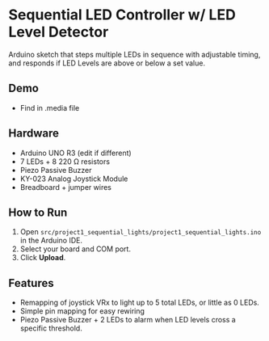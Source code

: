 # Sequential LED Controller w/ LED Level Detector
Arduino sketch that steps multiple LEDs in sequence with adjustable timing, and responds if LED Levels are above or below a set value.

## Demo
- Find in .media file

## Hardware
- Arduino UNO R3 (edit if different)
- 7 LEDs + 8 220 Ω resistors
- Piezo Passive Buzzer
- KY-023 Analog Joystick Module
- Breadboard + jumper wires

## How to Run
1. Open `src/project1_sequential_lights/project1_sequential_lights.ino` in the Arduino IDE.
2. Select your board and COM port.
3. Click **Upload**.

## Features
- Remapping of joystick VRx to light up to 5 total LEDs, or little as 0 LEDs.
- Simple pin mapping for easy rewiring
- Piezo Passive Buzzer + 2 LEDs to alarm when LED levels cross a specific threshold.
